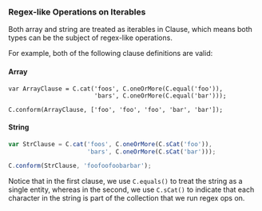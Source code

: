 ### Regex-like Operations on Iterables

Both array and string are treated as iterables in Clause, which means both types can be the subject of regex-like operations.

For example, both of the following clause definitions are valid:

#### Array

```
var ArrayClause = C.cat('foos', C.oneOrMore(C.equal('foo')),
                        'bars', C.oneOrMore(C.equal('bar')));

C.conform(ArrayClause, ['foo', 'foo', 'foo', 'bar', 'bar']);
```

#### String

```js
var StrClause = C.cat('foos', C.oneOrMore(C.sCat('foo')),
                      'bars', C.oneOrMore(C.sCat('bar')));

C.conform(StrClause, 'foofoofoobarbar');
```
Notice that in the first clause, we use `C.equals()` to treat
 the string as a single entity, whereas in the second, we use
 `C.sCat()` to indicate that each character in the string is 
 part of the collection that we run regex ops on.
